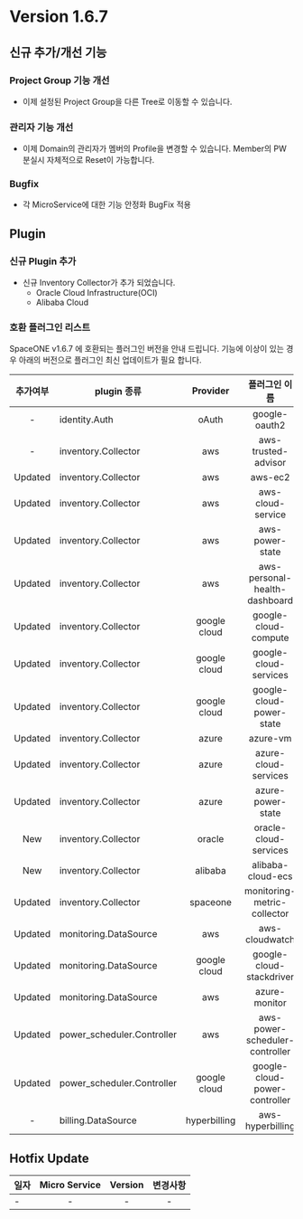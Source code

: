 # Version 1.6.7


## 신규 추가/개선 기능

### Project Group 기능 개선

- 이제 설정된 Project Group을 다른 Tree로 이동할 수 있습니다.

### 관리자 기능 개선

- 이제 Domain의 관리자가 멤버의 Profile을 변경할 수 있습니다. Member의 PW 분실시 자체적으로 Reset이 가능합니다. 

### Bugfix
- 각 MicroService에 대한 기능 안정화 BugFix 적용


## Plugin 

### 신규 Plugin 추가
- 신규 Inventory Collector가 추가 되었습니다.
  - Oracle Cloud Infrastructure(OCI) 
  - Alibaba Cloud
    
### 호환 플러그인 리스트

SpaceONE v1.6.7 에 호환되는 플러그인 버전을 안내 드립니다.
기능에 이상이 있는 경우 아래의 버전으로 플러그인 최신 업데이트가 필요 합니다.

|추가여부|plugin 종류|Provider|플러그인 이름|버전|
|:---:|---|:---:|:---:|:---:|
|-|identity.Auth|oAuth|google-oauth2|v1.1|
|-|inventory.Collector|aws|aws-trusted-advisor|v1.3|
|Updated|inventory.Collector|aws|aws-ec2|v1.12|
|Updated|inventory.Collector|aws|aws-cloud-service|v1.9.6|
|Updated|inventory.Collector|aws|aws-power-state|v1.6|
|Updated|inventory.Collector|aws|aws-personal-health-dashboard|v1.3|
|Updated|inventory.Collector|google cloud|google-cloud-compute|v1.2.6|
|Updated|inventory.Collector|google cloud|google-cloud-services|v1.2.4|
|Updated|inventory.Collector|google cloud|google-cloud-power-state|v1.1.3|
|Updated|inventory.Collector|azure|azure-vm|v1.2.3|
|Updated|inventory.Collector|azure|azure-cloud-services|v1.1.3|
|Updated|inventory.Collector|azure|azure-power-state|v1.0.2|
|New|inventory.Collector|oracle|oracle-cloud-services|v1.0|
|New|inventory.Collector|alibaba|alibaba-cloud-ecs|v1.0|
|Updated|inventory.Collector|spaceone|monitoring-metric-collector|v1.2.1|
|Updated|monitoring.DataSource|aws|aws-cloudwatch|v1.1.1|
|Updated|monitoring.DataSource|google cloud|google-cloud-stackdriver|v1.0.4|
|Updated|monitoring.DataSource|aws|azure-monitor|v1.0.2|
|Updated|power_scheduler.Controller|aws|aws-power-scheduler-controller|v1.4.4|
|Updated|power_scheduler.Controller|google cloud|google-cloud-power-controller|v1.1.3|
|-|billing.DataSource|hyperbilling|aws-hyperbilling|v1.0.2|


## Hotfix Update
|일자|Micro Service|Version|변경사항|
|---|:---:|:---:|:---:|
|-|-|-|-|

